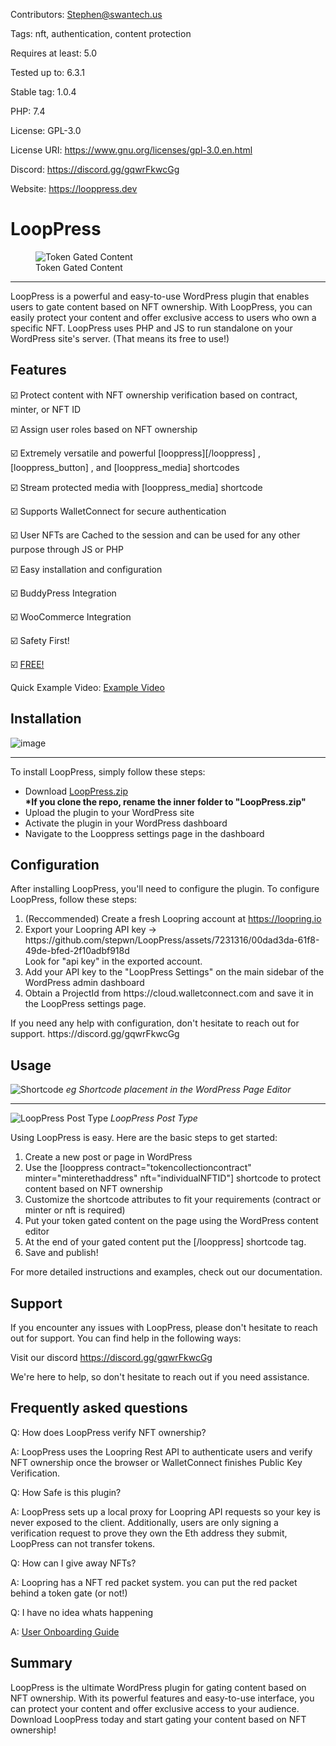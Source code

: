 Contributors: Stephen@swantech.us

Tags: nft, authentication, content protection

Requires at least: 5.0

Tested up to: 6.3.1

Stable tag: 1.0.4

PHP: 7.4

License: GPL-3.0

License URI: https://www.gnu.org/licenses/gpl-3.0.en.html

Discord: https://discord.gg/gqwrFkwcGg

Website: https://looppress.dev


<h1>LoopPress</h1>
<figure>
  <img src="https://github.com/stepwn/LoopPress/assets/7231316/3e81795c-d8f6-4450-babd-4bdc35541f45" alt="Token Gated Content">
  <figcaption>Token Gated Content</figcaption>
</figure>


<hr>
LoopPress is a powerful and easy-to-use WordPress plugin that enables users to gate content based on NFT ownership. With LoopPress, you can easily protect your content and offer exclusive access to users who own a specific NFT. LoopPress uses PHP and JS to run standalone on your WordPress site's server. (That means its free to use!)


<h2>Features</h2>

☑️ Protect content with NFT ownership verification based on contract, minter, or NFT ID

☑️ Assign user roles based on NFT ownership

☑️ Extremely versatile and powerful [looppress][/looppress] , [looppress_button] , and [looppress_media] shortcodes

☑️ Stream protected media with [looppress_media] shortcode

☑️ Supports WalletConnect for secure authentication

☑️ User NFTs are Cached to the session and can be used for any other purpose through JS or PHP

☑️ Easy installation and configuration

☑️ BuddyPress Integration

☑️ WooCommerce Integration

☑️ Safety First!

☑️ <a href="https://www.looppress.dev/support-looppress-development/">FREE!</a>

Quick Example Video:
[Example Video](https://github.com/stepwn/LoopPress/assets/7231316/0862ae86-2d1e-44a6-8ca9-2739e5d01dca)



<h2>Installation</h2>

![image](https://github.com/stepwn/LoopPress/assets/7231316/c0d0a594-b735-4ff5-9daa-30ec8bc6b799)

<hr>
 To install LoopPress, simply follow these steps:
<ul>
<li>Download <a href="https://github.com/stepwn/LoopPress/blob/main/LoopPress.zip">LoopPress.zip</a>
<br><b>*If you clone the repo, rename the inner folder to "LoopPress.zip"</b>

<li>Upload the plugin to your WordPress site

<li>Activate the plugin in your WordPress dashboard

<li>Navigate to the Looppress settings page in the dashboard
</ul>

<h2>Configuration</h2> 

After installing LoopPress, you'll need to configure the plugin. To configure LoopPress, follow these steps:
<ol>
<li>(Reccommended) Create a fresh Loopring account at <a href="https://loopring.io">https://loopring.io</a>
<li>Export your Loopring API key -> https://github.com/stepwn/LoopPress/assets/7231316/00dad3da-61f8-49de-bfed-2f10adbf918d
<br> Look for "api key" in the exported account.
  
<li>Add your API key to the "LoopPress Settings" on the main sidebar of the WordPress admin dashboard

<li>Obtain a ProjectId from https://cloud.walletconnect.com and save it in the LoopPress settings page.
</ol>
If you need any help with configuration, don't hesitate to reach out for support. https://discord.gg/gqwrFkwcGg


## Usage

![Shortcode](https://github.com/stepwn/LoopPress/assets/7231316/64641e8c-ec30-4f03-8cbd-6709e1bf277c)
*eg Shortcode placement in the WordPress Page Editor*

---

![LoopPress Post Type](https://github.com/stepwn/LoopPress/assets/7231316/77e742d0-4837-4f8e-89c8-bbe43ecdcd20)
*LoopPress Post Type*


Using LoopPress is easy. Here are the basic steps to get started:
<ol>
<li>Create a new post or page in WordPress

<li>Use the [looppress contract="tokencollectioncontract" minter="minterethaddress" nft="individualNFTID"] shortcode to protect content based on NFT ownership

<li>Customize the shortcode attributes to fit your requirements (contract or minter or nft is required)

<li>Put your token gated content on the page using the WordPress content editor

<li>At the end of your gated content put the [/looppress] shortcode tag.

<li>Save and publish!
</ol>
For more detailed instructions and examples, check out our documentation.


<h2>Support</h2> 

If you encounter any issues with LoopPress, please don't hesitate to reach out for support. You can find help in the following ways:

Visit our discord https://discord.gg/gqwrFkwcGg

We're here to help, so don't hesitate to reach out if you need assistance.

<h2>Frequently asked questions</h2> 

Q: How does LoopPress verify NFT ownership? 

A: LoopPress uses the Loopring Rest API to authenticate users and verify NFT ownership once the browser or WalletConnect finishes Public Key Verification.

Q: How Safe is this plugin? 

A: LoopPress sets up a local proxy for Loopring API requests so your key is never exposed to the client. Additionally, users are only signing a verification request to prove they own the Eth address they submit, LoopPress can not transfer tokens.

Q: How can I give away NFTs?

A: Loopring has a NFT red packet system. you can put the red packet behind a token gate (or not!)

Q: I have no idea whats happening

A: <a href="https://github.com/stepwn/LoopPress/blob/main/user-onboarding-guide.md">User Onboarding Guide</a>


<h2>Summary</h2> 

LoopPress is the ultimate WordPress plugin for gating content based on NFT ownership. With its powerful features and easy-to-use interface, you can protect your content and offer exclusive access to your audience. Download LoopPress today and start gating your content based on NFT ownership!
